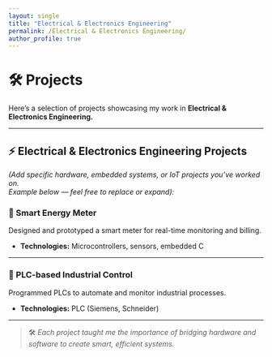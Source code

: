 ```yaml
---
layout: single
title: "Electrical & Electronics Engineering"
permalink: /Electrical & Electronics Engineering/
author_profile: true
---
```


# 🛠 Projects

Here’s a selection of projects showcasing my work in **Electrical & Electronics Engineering.**

---

## ⚡ Electrical & Electronics Engineering Projects
*(Add specific hardware, embedded systems, or IoT projects you’ve worked on.  
Example below — feel free to replace or expand):*

### 📌 Smart Energy Meter
Designed and prototyped a smart meter for real-time monitoring and billing.
- **Technologies:** Microcontrollers, sensors, embedded C

---

### 📌 PLC-based Industrial Control
Programmed PLCs to automate and monitor industrial processes.
- **Technologies:** PLC (Siemens, Schneider)

---

> 🛠 *Each project taught me the importance of bridging hardware and software to create smart, efficient systems.*
